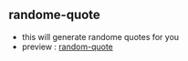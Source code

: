 ## randome-quote

- this will generate randome quotes for you
- preview : [random-quote](http://htmlpreview.github.io/?https://github.com/nightboard/random-quote/blob/master/index.html)
